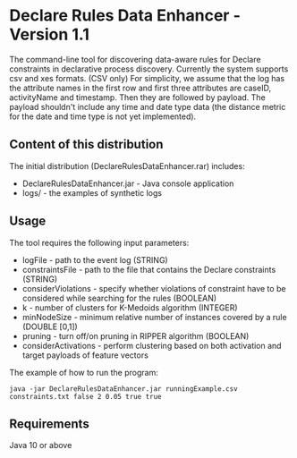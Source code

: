 # Declare Rules Data Enhancer - Version 1.1

The command-line tool for discovering data-aware rules for Declare constraints in declarative process discovery. Currently the system supports csv and xes formats. 
(CSV only) For simplicity, we assume that the log has the attribute names in the first row and first three attributes are caseID, activityName and timestamp. Then they are followed by payload. The payload shouldn't include any time and date type data (the distance metric for the date and time type is not yet implemented). 

## Content of this distribution

The initial distribution (DeclareRulesDataEnhancer.rar) includes:
* DeclareRulesDataEnhancer.jar - Java console application
* logs/ - the examples of synthetic logs

## Usage

The tool requires the following input parameters:
* logFile - path to the event log (STRING)
* constraintsFile - path to the file that contains the Declare constraints (STRING)
* considerViolations - specify whether violations of constraint have to be considered while searching for the rules (BOOLEAN)
* k - number of clusters for K-Medoids algorithm (INTEGER)
* minNodeSize - minimum relative number of instances covered by a rule (DOUBLE [0,1])
* pruning - turn off/on pruning in RIPPER algorithm (BOOLEAN)
* considerActivations - perform clustering based on both activation and target payloads of feature vectors

The example of how to run the program:

```
java -jar DeclareRulesDataEnhancer.jar runningExample.csv constraints.txt false 2 0.05 true true
```

## Requirements
Java 10 or above
